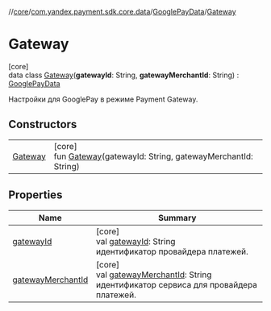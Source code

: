 //[core](../../../../index.md)/[com.yandex.payment.sdk.core.data](../../index.md)/[GooglePayData](../index.md)/[Gateway](index.md)

# Gateway

[core]\
data class [Gateway](index.md)(**gatewayId**: String, **gatewayMerchantId**: String) : [GooglePayData](../index.md)

Настройки для GooglePay в режиме Payment Gateway.

## Constructors

| | |
|---|---|
| [Gateway](-gateway.md) | [core]<br>fun [Gateway](-gateway.md)(gatewayId: String, gatewayMerchantId: String) |

## Properties

| Name | Summary |
|---|---|
| [gatewayId](gateway-id.md) | [core]<br>val [gatewayId](gateway-id.md): String<br>идентификатор провайдера платежей. |
| [gatewayMerchantId](gateway-merchant-id.md) | [core]<br>val [gatewayMerchantId](gateway-merchant-id.md): String<br>идентификатор сервиса для провайдера платежей. |
